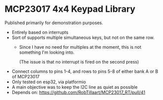 # MCP23017 4x4 Keypad Library

Published primarily for demonstration purposes.

* Entirely based on interrupts
* Sort of supports multiple simultaneous keys, but not on the same row.
  * Since I have no need for multiples at the moment, this is not something I'm looking into.
    
    (The issue is that no interrupt is fired on the second press)
* Connect columns to pins 1-4, and rows to pins 5-8 of either bank A or B of MCP23017
* Only tested on esp32, via platformio
* A main objective was to keep the I2C line as quiet as possible
* Depends on: https://github.com/RobTillaart/MCP23017_RT/pull/41